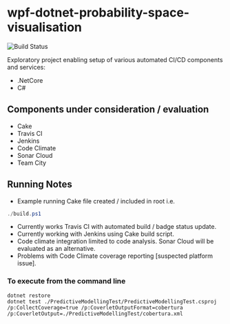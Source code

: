 # wpf-dotnet-probability-space-visualisation

![Build Status](https://travis-ci.com/saboyle/wpf-dotnet-probability-space-visualisation.svg?branch=master)

Exploratory project enabling setup of various automated CI/CD components and services:

* .NetCore
* C#

## Components under consideration / evaluation
* Cake
* Travis CI
* Jenkins
* Code Climate
* Sonar Cloud
* Team City

## Running Notes
* Example running Cake file created / included in root i.e.
``` powershell
./build.ps1
```

* Currently works Travis CI with automated build / badge status update.
* Currently working with Jenkins using Cake build script.
* Code climate integration limited to code analysis. Sonar Cloud will be evaluated as an alternative.
* Problems with Code Climate coverage reporting [suspected platform issue].

### To execute from the command line
```
dotnet restore
dotnet test ./PredictiveModellingTest/PredictiveModellingTest.csproj /p:CollectCoverage=true /p:CoverletOutputFormat=cobertura /p:CoverletOutput=./PredictiveModellingTest/cobertura.xml
```


